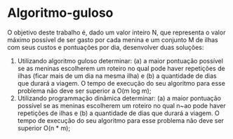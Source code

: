 # Algoritmo-guloso

O objetivo deste trabalho é, dado um valor inteiro N, que representa o valor máximo possível de ser
gasto por cada menina e um conjunto M de ilhas com seus custos e pontuações por dia, desenvolver duas
soluções:
1. Utilizando algoritmo guloso determinar: (a) a maior pontuação possível se as meninas escolherem
um roteiro no qual pode haver repetições de ilhas (ficar mais de um dia na mesma ilha) e (b) a
quantidade de dias que durará a viagem. O tempo de execução do seu algoritmo para esse problema
não deve ser superior a O(m log m);
2. Utilizando programmação dinâmica determinar: (a) a maior pontuação possível se as meninas
escolherem um roteiro no qual n~ao pode haver repetições de ilhas e (b) a quantidade de dias que
durará a viagem. O tempo de execução do seu algoritmo para esse problema não deve ser superior
O(n * m);
